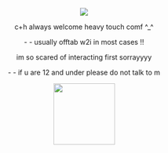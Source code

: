 <p text align=center>
<image src=https://media.tenor.com/nHc4tUZ8SckAAAAi/becquerel-harley-guidestuck.gif> </p>
<p text align=center>c+h always welcome heavy touch comf ^_^</p>
<p text align=center>- - usually offtab w2i in most cases !!</p>
<p text align=center>im so scared of interacting first sorrayyyy</p>
<p text align=center>- - if u are 12 and under please do not talk to m</p>
  
<p text align=center>
<image src=https://files.catbox.moe/ly0fgd.png height=125 width=125> </p>
